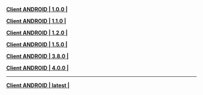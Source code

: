 **[Client ANDROID | 1.0.0 | ](https://pkg.biligame.com/bh3/bh3_v1.0.0_bili_pc.apk)**

**[Client ANDROID | 1.1.0 | ](https://pkg.biligame.com/bh3/bh3_v1.1.0_bili_pc.apk)**

**[Client ANDROID | 1.2.0 | ](https://pkg.biligame.com/bh3/bh3_v1.2.0_bili_pc.apk)**

**[Client ANDROID | 1.5.0 | ](https://pkg.biligame.com/bh3/bh3_v1.5.0_bili_703764.apk)**

**[Client ANDROID | 3.8.0 | ](https://pkg.biligame.com/games/bh3_3.8.0_1.9845_20200303_115418_001fb.apk)**

**[Client ANDROID | 4.0.0 | ](https://pkg.biligame.com/games/bh3_4.0.0_9387_20200525_041336_06d26.apk)**

-----

**[Client ANDROID | latest | ](https://bh3.biligame.com/ewm/download.html)**
